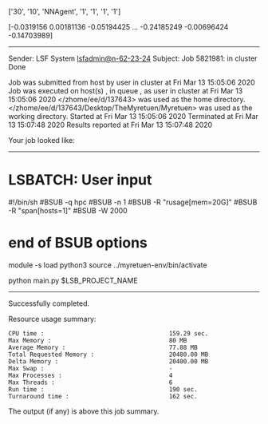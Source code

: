 

 ['30', '10', 'NNAgent', '1', '1', '1', '1'] 


[-0.0319156   0.00181136 -0.05194425 ... -0.24185249 -0.00696424
 -0.14703989]

------------------------------------------------------------
Sender: LSF System <lsfadmin@n-62-23-24>
Subject: Job 5821981: <NNAgent7Test0> in cluster <dcc> Done

Job <NNAgent7Test0> was submitted from host <n-62-30-7> by user <s183905> in cluster <dcc> at Fri Mar 13 15:05:06 2020
Job was executed on host(s) <n-62-23-24>, in queue <hpc>, as user <s183905> in cluster <dcc> at Fri Mar 13 15:05:06 2020
</zhome/ee/d/137643> was used as the home directory.
</zhome/ee/d/137643/Desktop/TheMyretuen/Myretuen> was used as the working directory.
Started at Fri Mar 13 15:05:06 2020
Terminated at Fri Mar 13 15:07:48 2020
Results reported at Fri Mar 13 15:07:48 2020

Your job looked like:

------------------------------------------------------------
# LSBATCH: User input
#!/bin/sh
#BSUB -q hpc
#BSUB -n 1
#BSUB -R "rusage[mem=20G]"
#BSUB -R "span[hosts=1]"
#BSUB -W 2000
# end of BSUB options

module -s load python3
source ../myretuen-env/bin/activate

python main.py $LSB_PROJECT_NAME


------------------------------------------------------------

Successfully completed.

Resource usage summary:

    CPU time :                                   159.29 sec.
    Max Memory :                                 80 MB
    Average Memory :                             77.88 MB
    Total Requested Memory :                     20480.00 MB
    Delta Memory :                               20400.00 MB
    Max Swap :                                   -
    Max Processes :                              4
    Max Threads :                                6
    Run time :                                   190 sec.
    Turnaround time :                            162 sec.

The output (if any) is above this job summary.

